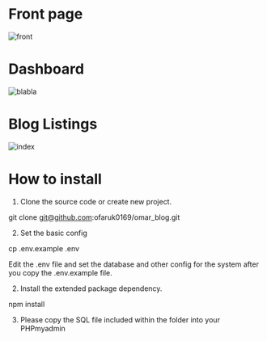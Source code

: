  # Front page 

![front](https://user-images.githubusercontent.com/47423327/84578846-c180ef00-adc0-11ea-9715-cf9c1019ba42.png)

# Dashboard

![blabla](https://user-images.githubusercontent.com/47423327/84578878-0573f400-adc1-11ea-9496-48ddf56d6612.png)

# Blog Listings

![index](https://user-images.githubusercontent.com/47423327/84578889-22102c00-adc1-11ea-8726-596842154a38.png)


# How to install
1. Clone the source code or create new project.

git clone git@github.com:ofaruk0169/omar_blog.git

2. Set the basic config

cp .env.example .env

Edit the .env file and set the database and other config for the system after you copy the .env.example file.

2. Install the extended package dependency.

npm install

3. Please copy the SQL file included within the folder into your PHPmyadmin 
